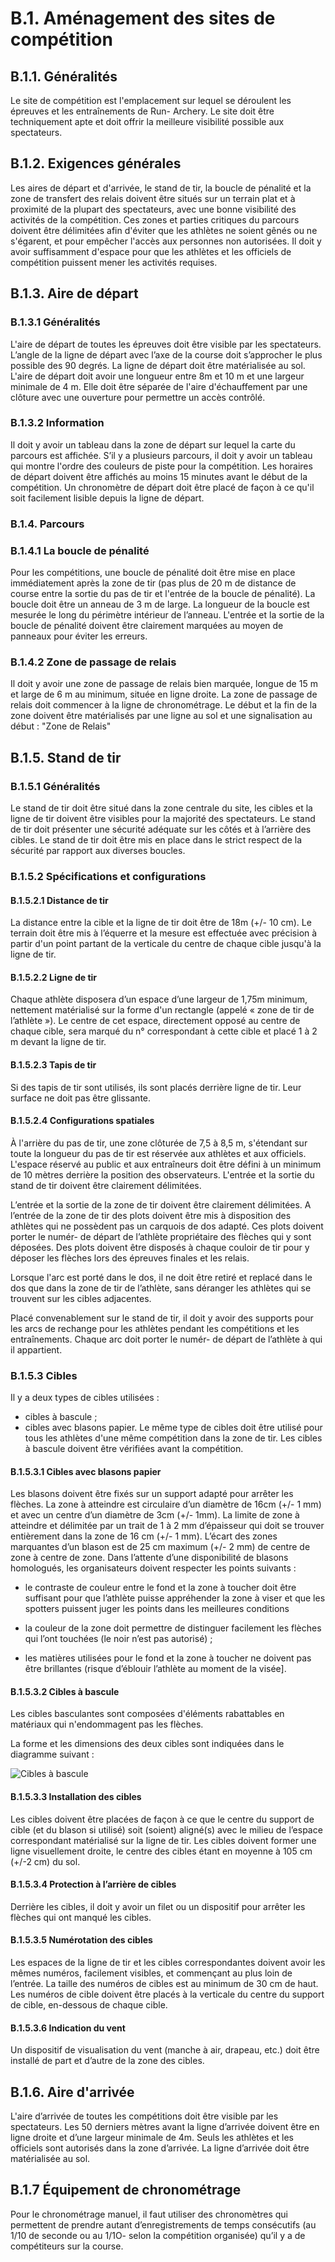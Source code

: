 # B.1. Aménagement des sites de compétition

## B.1.1. Généralités

Le site de compétition est l'emplacement sur lequel se déroulent les épreuves et les entraînements de Run-
Archery.
Le site doit être techniquement apte et doit offrir la meilleure visibilité possible aux spectateurs.

## B.1.2. Exigences générales

Les aires de départ et d'arrivée, le stand de tir, la boucle de pénalité et la zone de transfert des relais doivent
être situés sur un terrain plat et à proximité de la plupart des spectateurs, avec une bonne visibilité des
activités de la compétition. Ces zones et parties critiques du parcours doivent être délimitées afin d'éviter
que les athlètes ne soient gênés ou ne s'égarent, et pour empêcher l'accès aux personnes non autorisées.
Il doit y avoir suffisamment d'espace pour que les athlètes et les officiels de compétition puissent mener les
activités requises.

## B.1.3. Aire de départ

### B.1.3.1 Généralités

L'aire de départ de toutes les épreuves doit être visible par les spectateurs.
L’angle de la ligne de départ avec l’axe de la course doit s’approcher le plus possible des 90 degrés. La ligne
de départ doit être matérialisée au sol.
L'aire de départ doit avoir une longueur entre 8m et 10 m et une largeur minimale de 4 m.
Elle doit être séparée de l'aire d'échauffement par une clôture avec une ouverture pour permettre un accès
contrôlé.

### B.1.3.2 Information

Il doit y avoir un tableau dans la zone de départ sur lequel la carte du parcours est affichée.
S’il y a plusieurs parcours, il doit y avoir un tableau qui montre l'ordre des couleurs de piste pour la
compétition.
Les horaires de départ doivent être affichés au moins 15 minutes avant le début de la compétition.
Un chronomètre de départ doit être placé de façon à ce qu'il soit facilement lisible depuis la ligne de départ.

### B.1.4. Parcours

### B.1.4.1 La boucle de pénalité

Pour les compétitions, une boucle de pénalité doit être mise en place immédiatement après la zone de tir
(pas plus de 20 m de distance de course entre la sortie du pas de tir et l'entrée de la boucle de pénalité).
La boucle doit être un anneau de 3 m de large. La longueur de la boucle est mesurée le long du périmètre
intérieur de l’anneau. L'entrée et la sortie de la boucle de pénalité doivent être clairement marquées au
moyen de panneaux pour éviter les erreurs.

### B.1.4.2 Zone de passage de relais

Il doit y avoir une zone de passage de relais bien marquée, longue de 15 m et large de 6 m au minimum,
située en ligne droite.
La zone de passage de relais doit commencer à la ligne de chronométrage. Le début et la fin de la zone
doivent être matérialisés par une ligne au sol et une signalisation au début : "Zone de Relais"

## B.1.5. Stand de tir

### B.1.5.1 Généralités

Le stand de tir doit être situé dans la zone centrale du site, les cibles et la ligne de tir doivent être visibles
pour la majorité des spectateurs. Le stand de tir doit présenter une sécurité adéquate sur les côtés et à
l’arrière des cibles. Le stand de tir doit être mis en place dans le strict respect de la sécurité par rapport
aux diverses boucles.

### B.1.5.2 Spécifications et configurations

#### B.1.5.2.1 Distance de tir

La distance entre la cible et la ligne de tir doit être de 18m (+/- 10 cm). Le terrain doit être mis à l’équerre
et la mesure est effectuée avec précision à partir d'un point partant de la verticale du centre de chaque
cible jusqu'à la ligne de tir.

#### B.1.5.2.2 Ligne de tir

Chaque athlète disposera d’un espace d’une largeur de 1,75m minimum, nettement matérialisé sur la
forme d'un rectangle (appelé « zone de tir de l’athlète »).
Le centre de cet espace, directement opposé au centre de chaque cible, sera marqué du n° correspondant
à cette cible et placé 1 à 2 m devant la ligne de tir.

#### B.1.5.2.3 Tapis de tir

Si des tapis de tir sont utilisés, ils sont placés derrière ligne de tir. Leur surface ne doit pas être glissante.

#### B.1.5.2.4 Configurations spatiales

À l'arrière du pas de tir, une zone clôturée de 7,5 à 8,5 m, s'étendant sur toute la longueur du pas de tir
est réservée aux athlètes et aux officiels. L'espace réservé au public et aux entraîneurs doit être défini à un
minimum de 10 mètres derrière la position des observateurs. L'entrée et la sortie du stand de tir doivent
être clairement délimitées.

L’entrée et la sortie de la zone de tir doivent être clairement délimitées.
A l’entrée de la zone de tir des plots doivent être mis à disposition des athlètes qui ne possèdent pas un
carquois de dos adapté. Ces plots doivent porter le numér- de départ de l’athlète propriétaire des flèches
qui y sont déposées.
Des plots doivent être disposés à chaque couloir de tir pour y déposer les flèches lors des épreuves finales
et les relais.

Lorsque l'arc est porté dans le dos, il ne doit être retiré et replacé dans le dos que dans la zone de tir de
l’athlète, sans déranger les athlètes qui se trouvent sur les cibles adjacentes.

Placé convenablement sur le stand de tir, il doit y avoir des supports pour les arcs de rechange pour les
athlètes pendant les compétitions et les entraînements. Chaque arc doit porter le numér- de départ de
l’athlète à qui il appartient.

### B.1.5.3 Cibles

Il y a deux types de cibles utilisées :

- cibles à bascule ;
- cibles avec blasons papier.
  Le même type de cibles doit être utilisé pour tous les athlètes d'une même compétition dans la zone de tir.
  Les cibles à bascule doivent être vérifiées avant la compétition.

#### B.1.5.3.1 Cibles avec blasons papier

Les blasons doivent être fixés sur un support adapté pour arrêter les flèches.
La zone à atteindre est circulaire d’un diamètre de 16cm (+/- 1 mm) et avec un centre d’un diamètre de
3cm (+/- 1mm). La limite de zone à atteindre et délimitée par un trait de 1 à 2 mm d’épaisseur qui doit se
trouver entièrement dans la zone de 16 cm (+/- 1 mm). L’écart des zones marquantes d’un blason est de
25 cm maximum (+/- 2 mm) de centre de zone à centre de zone.
Dans l’attente d’une disponibilité de blasons homologués, les organisateurs doivent respecter les points
suivants :

- le contraste de couleur entre le fond et la zone à toucher doit être suffisant pour que l’athlète puisse
  appréhender la zone à viser et que les spotters puissent juger les points dans les meilleures conditions

- la couleur de la zone doit permettre de distinguer facilement les flèches qui l’ont touchées (le noir n’est
  pas autorisé) ;
- les matières utilisées pour le fond et la zone à toucher ne doivent pas être brillantes (risque d’éblouir
  l’athlète au moment de la visée].

#### B.1.5.3.2 Cibles à bascule

Les cibles basculantes sont composées d'éléments rabattables en matériaux qui n'endommagent pas les
flèches.

La forme et les dimensions des deux cibles sont indiquées dans le diagramme suivant :

![Cibles à bascule](./assets/Reglements_Sportifs_Arbitrage_Fevrier_2022_Page_318_Image_0003.png)

#### B.1.5.3.3 Installation des cibles

Les cibles doivent être placées de façon à ce que le centre du support de cible (et du blason si utilisé) soit
(soient) aligné(s) avec le milieu de l’espace correspondant matérialisé sur la ligne de tir. Les cibles doivent
former une ligne visuellement droite, le centre des cibles étant en moyenne à 105 cm (+/-2 cm) du sol.

#### B.1.5.3.4 Protection à l’arrière de cibles

Derrière les cibles, il doit y avoir un filet ou un dispositif pour arrêter les flèches qui ont manqué les cibles.

#### B.1.5.3.5 Numérotation des cibles

Les espaces de la ligne de tir et les cibles correspondantes doivent avoir les mêmes numéros, facilement
visibles, et commençant au plus loin de l’entrée. La taille des numéros de cibles est au minimum de 30 cm
de haut. Les numéros de cible doivent être placés à la verticale du centre du support de cible, en-dessous
de chaque cible.

#### B.1.5.3.6 Indication du vent

Un dispositif de visualisation du vent (manche à air, drapeau, etc.) doit être installé de part et d’autre de la
zone des cibles.

## B.1.6. Aire d'arrivée

L'aire d’arrivée de toutes les compétitions doit être visible par les spectateurs.
Les 50 derniers mètres avant la ligne d’arrivée doivent être en ligne droite et d’une largeur minimale de
4m.
Seuls les athlètes et les officiels sont autorisés dans la zone d’arrivée.
La ligne d’arrivée doit être matérialisée au sol.

## B.1.7 Équipement de chronométrage

Pour le chronométrage manuel, il faut utiliser des chronomètres qui permettent de prendre autant
d’enregistrements de temps consécutifs (au 1/10 de seconde ou au 1/1O- selon la compétition
organisée) qu’il y a de compétiteurs sur la course.
